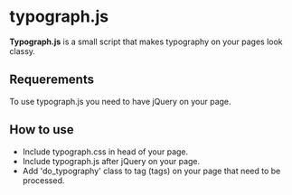 # typograph.js
**Typograph.js** is a small script that makes typography on your pages look classy.
## Requerements
To use typograph.js you need to have jQuery on your page.
## How to use
* Include typograph.css in head of your page.
* Include typograph.js after jQuery on your page.
* Add 'do_typography' class to tag (tags) on your page that need to be processed.